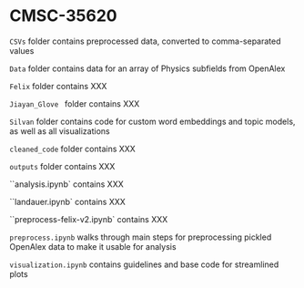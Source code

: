 # CMSC-35620

``CSVs`` folder contains preprocessed data, converted to comma-separated values 

``Data`` folder contains data for an array of Physics subfields from OpenAlex

``Felix`` folder contains XXX

``Jiayan_Glove `` folder contains XXX

``Silvan`` folder contains code for custom word embeddings and topic models, as well as all visualizations

``cleaned_code`` folder contains XXX

``outputs`` folder contains XXX

``analysis.ipynb` contains XXX

``landauer.ipynb` contains XXX

``preprocess-felix-v2.ipynb` contains XXX

``preprocess.ipynb`` walks through main steps for preprocessing pickled OpenAlex data to make it usable for analysis

``visualization.ipynb`` contains guidelines and base code for streamlined plots
